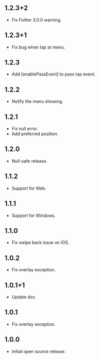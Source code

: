## 1.2.3+2

- Fix Fultter 3.0.0 warning.

## 1.2.3+1

- Fix bug when tap at menu.


## 1.2.3

- Add [enablePassEvent] to pass tap event.

## 1.2.2

- Notify the menu showing.

## 1.2.1

- Fix null error.
- Add preferred position.

## 1.2.0

- Null-safe release.

## 1.1.2

- Support for Web.

## 1.1.1

- Support for Windows.

## 1.1.0

- Fix swipe back issue on IOS.

## 1.0.2

- Fix overlay exception.

## 1.0.1+1

- Update doc.

## 1.0.1

- Fix overlay exception.

## 1.0.0

- Initial open source release.
